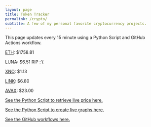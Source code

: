 ```yaml
---
layout: page
title: Token Tracker
permalink: /crypto/
subtitle: A few of my personal favorite cryptocurrency projects.
---
```


 This page updates every 15 minute using a Python Script and GitHub Actions workflow.


<!--BEGINCRYPTOINPUT-->
[ETH](https://smfxfc.github.io/crypto/eth.html): $1758.81

[LUNA](https://smfxfc.github.io/crypto/luna.html): $6.51 RIP :'(

[XNO](https://smfxfc.github.io/crypto/xno.html): $1.13

[LINK](https://smfxfc.github.io/crypto/link.html): $6.80

[AVAX](https://smfxfc.github.io/crypto/avax.html): $23.00

<!--ENDCRYPTOINPUT-->
 
 
[See the Python Script to retrieve live price here.](https://github.com/smfxfc/smfxfc.github.io/blob/master/src/get_cryptos.py)

[See the Python Script to create live graphs here.](https://github.com/smfxfc/smfxfc.github.io/blob/master/src/graph_crypto.py)

[See the GitHub workflows here.](https://github.com/smfxfc/smfxfc.github.io/blob/master/.github/workflows/)
